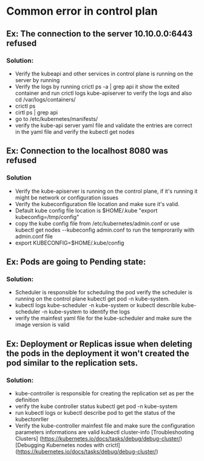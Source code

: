 # Common error in control plan 

## Ex: The connection to the server 10.10.0.0:6443 refused
### Solution:
- Verify the kubeapi and other services in control plane is running on the server by running 
- Verify the logs by running crictl ps -a | grep api it show the exited container and run crictl logs kube-apiserver to verify the logs and also cd /var/logs/containers/
- crictl ps 
- cirtl ps | grep api
- go to /etc/kubernetes/manifests/
- verify the kube-api server yaml file and validate the entries are correct in the yaml file and verify the kubectl get nodes 

## Ex: Connection to the localhost 8080 was refused
### Solution
- Verify the kube-apiserver is running on the control plane, if it's running it might be network or configuration issues 
- Verify the kubeconfiguration file location and make sure it's valid.
- Default kube config file location is $HOME/.kube "export kubeconfig=/tmp/config" 
- copy the kube config file from /etc/kubernetes/admin.conf or use kubectl get nodes --kubeconfig admin.conf to run the temprorarily with admin.conf file 
- export KUBECONFIG=$HOME/.kube/config

## Ex: Pods are going to Pending state: 
### Solution:
- Scheduler is responsible for scheduling the pod verify the scheduler is running on the control plane kubectl get pod -n kube-system. 
- kubectl logs kube-scheduler -n kube-system or kubectl describle kube-scheduler -n kube-system to identify the logs
- verify the mainfest yaml file for the kube-scheduler and make sure the image version is valid

## Ex: Deployment or Replicas issue when deleting the pods in the deployment it won't created the pod similar to the replication sets.
### Solution:
- kube-controller is responsible for creating the replication set as per the definition 
- verify the kube controller status kubectl get pod -n kube-system 
- run kubectl logs or kubectl describe pod to get the status of the kubectonrller 
- Verify the kube-controller mainfest file and make sure the configuration parameters informations are valid
      kubectl cluster-info
  [Troubleshooting Clusters] (https://kubernetes.io/docs/tasks/debug/debug-cluster/)
  [Debugging Kubernetes nodes with crictl] (https://kubernetes.io/docs/tasks/debug/debug-cluster/)
    
